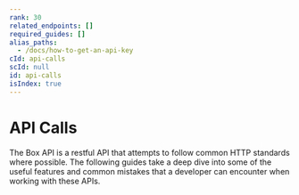 ```yaml
---
rank: 30
related_endpoints: []
required_guides: []
alias_paths:
  - /docs/how-to-get-an-api-key
cId: api-calls
scId: null
id: api-calls
isIndex: true
---
```


# API Calls

The Box API is a restful API that attempts to follow common HTTP standards
where possible. The following guides take a deep dive into some of the useful
features and common mistakes that a developer can encounter when working with
these APIs.
